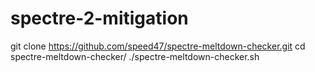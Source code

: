 # spectre-2-mitigation
git clone https://github.com/speed47/spectre-meltdown-checker.git
cd spectre-meltdown-checker/
./spectre-meltdown-checker.sh
